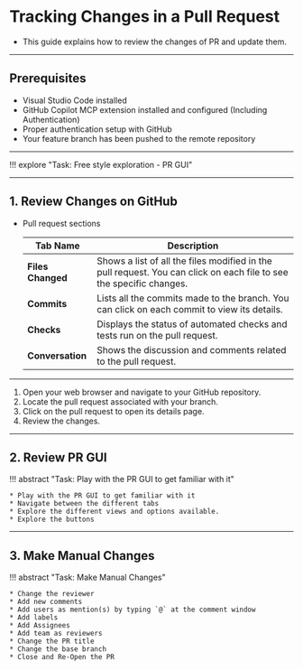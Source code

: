 # Tracking Changes in a Pull Request

- This guide explains how to review the changes of PR and update them.

---

## Prerequisites

- Visual Studio Code installed
- GitHub Copilot MCP extension installed and configured (Including Authentication)
- Proper authentication setup with GitHub
- Your feature branch has been pushed to the remote repository

---

!!! explore "Task: Free style exploration - PR GUI"

---

## 1. Review Changes on GitHub

* Pull request sections
   
    | Tab Name          | Description                                                                                                         |
    | ----------------- | ------------------------------------------------------------------------------------------------------------------- |
    | **Files Changed** | Shows a list of all the files modified in the pull request. You can click on each file to see the specific changes. |
    | **Commits**       | Lists all the commits made to the branch. You can click on each commit to view its details.                         |
    | **Checks**        | Displays the status of automated checks and tests run on the pull request.                                          |
    | **Conversation**  | Shows the discussion and comments related to the pull request.                                                      |

---

1. Open your web browser and navigate to your GitHub repository.  
2. Locate the pull request associated with your branch.  
3. Click on the pull request to open its details page.  
4. Review the changes. 

---

## 2. Review PR GUI

!!! abstract "Task: Play with the PR GUI to get familiar with it"

    * Play with the PR GUI to get familiar with it
    * Navigate between the different tabs
    * Explore the different views and options available.
    * Explore the buttons

---

## 3. Make Manual Changes

!!! abstract "Task: Make Manual Changes"

    * Change the reviewer
    * Add new comments
    * Add users as mention(s) by typing `@` at the comment window
    * Add labels
    * Add Assignees
    * Add team as reviewers
    * Change the PR title
    * Change the base branch
    * Close and Re-Open the PR

